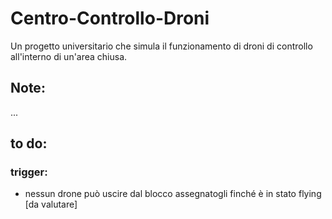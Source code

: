 # Centro-Controllo-Droni
Un progetto universitario che simula il funzionamento di droni di controllo all'interno di un'area chiusa.
## Note:
...
## to do:
### trigger:
 - nessun drone può uscire dal blocco assegnatogli finché è in stato flying [da valutare]